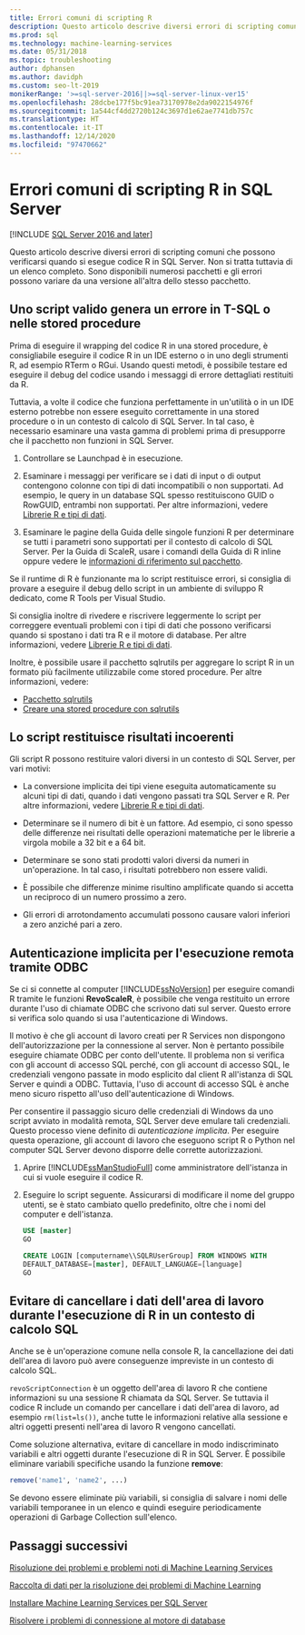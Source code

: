 ```yaml
---
title: Errori comuni di scripting R
description: Questo articolo descrive diversi errori di scripting comuni che possono verificarsi quando si esegue codice R in SQL Server.
ms.prod: sql
ms.technology: machine-learning-services
ms.date: 05/31/2018
ms.topic: troubleshooting
author: dphansen
ms.author: davidph
ms.custom: seo-lt-2019
monikerRange: '>=sql-server-2016||>=sql-server-linux-ver15'
ms.openlocfilehash: 28dcbe177f5bc91ea73170978e2da9022154976f
ms.sourcegitcommit: 1a544cf4dd2720b124c3697d1e62ae7741db757c
ms.translationtype: HT
ms.contentlocale: it-IT
ms.lasthandoff: 12/14/2020
ms.locfileid: "97470662"
---
```

# <a name="common-r-scripting-errors-in-sql-server"></a>Errori comuni di scripting R in SQL Server
[!INCLUDE [SQL Server 2016 and later](../../includes/applies-to-version/sqlserver2016.md)]

Questo articolo descrive diversi errori di scripting comuni che possono verificarsi quando si esegue codice R in SQL Server. Non si tratta tuttavia di un elenco completo. Sono disponibili numerosi pacchetti e gli errori possono variare da una versione all'altra dello stesso pacchetto.

## <a name="valid-script-fails-in-t-sql-or-in-stored-procedures"></a>Uno script valido genera un errore in T-SQL o nelle stored procedure

Prima di eseguire il wrapping del codice R in una stored procedure, è consigliabile eseguire il codice R in un IDE esterno o in uno degli strumenti R, ad esempio RTerm o RGui. Usando questi metodi, è possibile testare ed eseguire il debug del codice usando i messaggi di errore dettagliati restituiti da R.

Tuttavia, a volte il codice che funziona perfettamente in un'utilità o in un IDE esterno potrebbe non essere eseguito correttamente in una stored procedure o in un contesto di calcolo di SQL Server. In tal caso, è necessario esaminare una vasta gamma di problemi prima di presupporre che il pacchetto non funzioni in SQL Server.

1. Controllare se Launchpad è in esecuzione.

2. Esaminare i messaggi per verificare se i dati di input o di output contengono colonne con tipi di dati incompatibili o non supportati. Ad esempio, le query in un database SQL spesso restituiscono GUID o RowGUID, entrambi non supportati. Per altre informazioni, vedere [Librerie R e tipi di dati](../r/r-libraries-and-data-types.md).

3. Esaminare le pagine della Guida delle singole funzioni R per determinare se tutti i parametri sono supportati per il contesto di calcolo di SQL Server. Per la Guida di ScaleR, usare i comandi della Guida di R inline oppure vedere le [informazioni di riferimento sul pacchetto](/r-server/r-reference/revoscaler/revoscaler).

Se il runtime di R è funzionante ma lo script restituisce errori, si consiglia di provare a eseguire il debug dello script in un ambiente di sviluppo R dedicato, come R Tools per Visual Studio.

Si consiglia inoltre di rivedere e riscrivere leggermente lo script per correggere eventuali problemi con i tipi di dati che possono verificarsi quando si spostano i dati tra R e il motore di database. Per altre informazioni, vedere [Librerie R e tipi di dati](../r/r-libraries-and-data-types.md).

Inoltre, è possibile usare il pacchetto sqlrutils per aggregare lo script R in un formato più facilmente utilizzabile come stored procedure. Per altre informazioni, vedere:
* [Pacchetto sqlrutils](../r/ref-r-sqlrutils.md)
* [Creare una stored procedure con sqlrutils](../r/how-to-create-a-stored-procedure-using-sqlrutils.md)

## <a name="script-returns-inconsistent-results"></a>Lo script restituisce risultati incoerenti

Gli script R possono restituire valori diversi in un contesto di SQL Server, per vari motivi:

- La conversione implicita dei tipi viene eseguita automaticamente su alcuni tipi di dati, quando i dati vengono passati tra SQL Server e R. Per altre informazioni, vedere [Librerie R e tipi di dati](../r/r-libraries-and-data-types.md).

- Determinare se il numero di bit è un fattore. Ad esempio, ci sono spesso delle differenze nei risultati delle operazioni matematiche per le librerie a virgola mobile a 32 bit e a 64 bit.

- Determinare se sono stati prodotti valori diversi da numeri in un'operazione. In tal caso, i risultati potrebbero non essere validi.

- È possibile che differenze minime risultino amplificate quando si accetta un reciproco di un numero prossimo a zero.

- Gli errori di arrotondamento accumulati possono causare valori inferiori a zero anziché pari a zero.

## <a name="implied-authentication-for-remote-execution-via-odbc"></a>Autenticazione implicita per l'esecuzione remota tramite ODBC

Se ci si connette al computer [!INCLUDE[ssNoVersion](../../includes/ssnoversion-md.md)] per eseguire comandi R tramite le funzioni **RevoScaleR**, è possibile che venga restituito un errore durante l'uso di chiamate ODBC che scrivono dati sul server. Questo errore si verifica solo quando si usa l'autenticazione di Windows.

Il motivo è che gli account di lavoro creati per R Services non dispongono dell'autorizzazione per la connessione al server. Non è pertanto possibile eseguire chiamate ODBC per conto dell'utente. Il problema non si verifica con gli account di accesso SQL perché, con gli account di accesso SQL, le credenziali vengono passate in modo esplicito dal client R all'istanza di SQL Server e quindi a ODBC. Tuttavia, l'uso di account di accesso SQL è anche meno sicuro rispetto all'uso dell'autenticazione di Windows.

Per consentire il passaggio sicuro delle credenziali di Windows da uno script avviato in modalità remota, SQL Server deve emulare tali credenziali. Questo processo viene definito di _autenticazione implicita_. Per eseguire questa operazione, gli account di lavoro che eseguono script R o Python nel computer SQL Server devono disporre delle corrette autorizzazioni.

1. Aprire [!INCLUDE[ssManStudioFull](../../includes/ssmanstudiofull-md.md)] come amministratore dell'istanza in cui si vuole eseguire il codice R.

2. Eseguire lo script seguente. Assicurarsi di modificare il nome del gruppo utenti, se è stato cambiato quello predefinito, oltre che i nomi del computer e dell'istanza.

    ```sql
    USE [master]
    GO
    
    CREATE LOGIN [computername\\SQLRUserGroup] FROM WINDOWS WITH
    DEFAULT_DATABASE=[master], DEFAULT_LANGUAGE=[language]
    GO
    ```

## <a name="avoid-clearing-the-workspace-while-youre-running-r-in-a-sql-compute-context"></a>Evitare di cancellare i dati dell'area di lavoro durante l'esecuzione di R in un contesto di calcolo SQL

Anche se è un'operazione comune nella console R, la cancellazione dei dati dell'area di lavoro può avere conseguenze impreviste in un contesto di calcolo SQL.

`revoScriptConnection` è un oggetto dell'area di lavoro R che contiene informazioni su una sessione R chiamata da SQL Server. Se tuttavia il codice R include un comando per cancellare i dati dell'area di lavoro, ad esempio `rm(list=ls())`, anche tutte le informazioni relative alla sessione e altri oggetti presenti nell'area di lavoro R vengono cancellati.

Come soluzione alternativa, evitare di cancellare in modo indiscriminato variabili e altri oggetti durante l'esecuzione di R in SQL Server. È possibile eliminare variabili specifiche usando la funzione **remove**:

```R
remove('name1', 'name2', ...)
```

Se devono essere eliminate più variabili, si consiglia di salvare i nomi delle variabili temporanee in un elenco e quindi eseguire periodicamente operazioni di Garbage Collection sull'elenco.



## <a name="next-steps"></a>Passaggi successivi

[Risoluzione dei problemi e problemi noti di Machine Learning Services](machine-learning-troubleshooting-overview.md)

[Raccolta di dati per la risoluzione dei problemi di Machine Learning](data-collection-ml-troubleshooting-process.md)

[Installare Machine Learning Services per SQL Server](../install/sql-machine-learning-services-windows-install.md)

[Risolvere i problemi di connessione al motore di database](../../database-engine/configure-windows/troubleshoot-connecting-to-the-sql-server-database-engine.md)